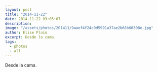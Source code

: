 ```yaml
---
layout: post
title: "2014-11-22"
date: 2014-11-22 03:05:07
description: 
image: "/assets/photos/201411/9aaef4f24c9d5991a37ae2b68b60308e.jpg"
author: Elise Plain
excerpt: Desde la cama.
tags: 
  - photos
  - all
---
```


Desde la cama.
<p></p>
